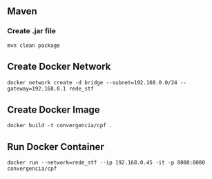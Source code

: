## Maven

### Create .jar file
````
mvn clean package
````

## Create Docker Network
```
docker network create -d bridge --subnet=192.168.0.0/24 --gateway=192.168.0.1 rede_stf
```

## Create Docker Image
````
docker build -t convergencia/cpf .
````

## Run Docker Container
```
docker run --network=rede_stf --ip 192.168.0.45 -it -p 8080:8080 convergencia/cpf
```